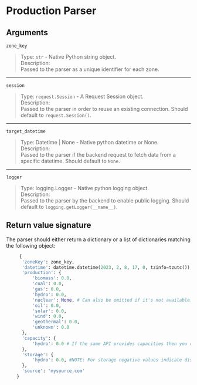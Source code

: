 # Production Parser

## Arguments

`zone_key`

> Type: `str` - Native Python string object. <br/>
> Description: <br/>
> Passed to the parser as a unique identifier for each zone.

---

`session`

> Type: `request.Session` - A Request Session object. <br/>
> Description: <br/>
> Passed to the parser in order to reuse an existing connection. Should default to `request.Session()`.

---

`target_datetime`

> Type: Datetime | None - Native python datetime or None. <br/>
> Description: <br/>
> Passed to the parser if the backend request to fetch data from a specific datetime. Should default to `None`.

---

`logger`

> Type: logging.Logger - Native python logging object. <br/>
> Description: <br/>
> Passed to the parser by the backend to enable public logging. Should default to `logging.getLogger(__name__)`.

## Return value signature

The parser should either return a dictionary or a list of dictionaries matching the following object:

```python
     {
      'zoneKey': zone_key,
      'datetime': datetime.datetime(2023, 2, 8, 17, 0, tzinfo=tzutc()), # Easiest passed as a datetime object parsed from the source.
      'production': {
          'biomass': 0.0,
          'coal': 0.0,
          'gas': 0.0,
          'hydro': 0.0,
          'nuclear': None, # Can also be omitted if it's not available.
          'oil': 0.0,
          'solar': 0.0,
          'wind': 0.0,
          'geothermal': 0.0,
          'unknown': 0.0
      },
      'capacity': {
          'hydro': 0.0 # If the same API provides capacities then you can return those as well, but you should not add additional API dependencies for it.
      },
      'storage': {
          'hydro': 0.0, #NOTE: For storage negative values indicate discharge (production) and positive numbers charging (input).
      },
      'source': 'mysource.com'
    }
```
